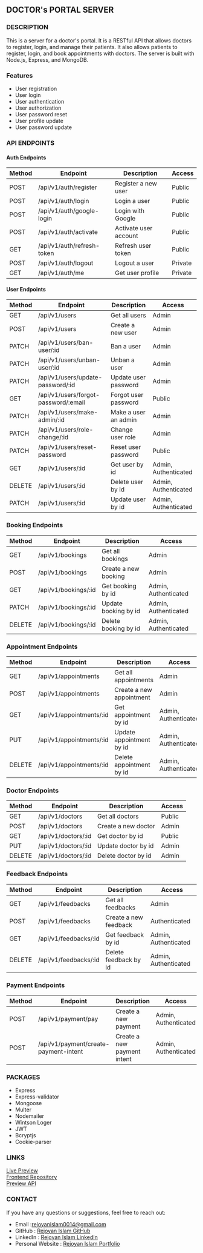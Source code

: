 ## DOCTOR's PORTAL SERVER

### DESCRIPTION

This is a server for a doctor's portal. It is a RESTful API that allows doctors to register, login, and manage their patients. It also allows patients to register, login, and book appointments with doctors. The server is built with Node.js, Express, and MongoDB.

### Features

- User registration
- User login
- User authentication
- User authorization
- User password reset
- User profile update
- User password update

### API ENDPOINTS

#### Auth Endpoints

| Method | Endpoint                   | Description           | Access  |
| ------ | -------------------------- | --------------------- | ------- |
| POST   | /api/v1/auth/register      | Register a new user   | Public  |
| POST   | /api/v1/auth/login         | Login a user          | Public  |
| POST   | /api/v1/auth/google-login  | Login with Google     | Public  |
| POST   | /api/v1/auth/activate      | Activate user account | Public  |
| GET    | /api/v1/auth/refresh-token | Refresh user token    | Public  |
| POST   | /api/v1/auth/logout        | Logout a user         | Private |
| GET    | /api/v1/auth/me            | Get user profile      | Private |

#### User Endpoints

| Method | Endpoint                             | Description          | Access               |
| ------ | ------------------------------------ | -------------------- | -------------------- |
| GET    | /api/v1/users                        | Get all users        | Admin                |
| POST   | /api/v1/users                        | Create a new user    | Admin                |
| PATCH  | /api/v1/users/ban-user/:id           | Ban a user           | Admin                |
| PATCH  | /api/v1/users/unban-user/:id         | Unban a user         | Admin                |
| PATCH  | /api/v1/users/update-password/:id    | Update user password | Admin                |
| GET    | /api/v1/users/forgot-password/:email | Forgot user password | Public               |
| PATCH  | /api/v1/users/make-admin/:id         | Make a user an admin | Admin                |
| PATCH  | /api/v1/users/role-change/:id        | Change user role     | Admin                |
| PATCH  | /api/v1/users/reset-password         | Reset user password  | Public               |
| GET    | /api/v1/users/:id                    | Get user by id       | Admin, Authenticated |
| DELETE | /api/v1/users/:id                    | Delete user by id    | Admin, Authenticated |
| PATCH  | /api/v1/users/:id                    | Update user by id    | Admin, Authenticated |

### Booking Endpoints

| Method | Endpoint             | Description          | Access               |
| ------ | -------------------- | -------------------- | -------------------- |
| GET    | /api/v1/bookings     | Get all bookings     | Admin                |
| POST   | /api/v1/bookings     | Create a new booking | Admin                |
| GET    | /api/v1/bookings/:id | Get booking by id    | Admin, Authenticated |
| PATCH  | /api/v1/bookings/:id | Update booking by id | Admin, Authenticated |
| DELETE | /api/v1/bookings/:id | Delete booking by id | Admin, Authenticated |

### Appointment Endpoints

| Method | Endpoint                 | Description              | Access               |
| ------ | ------------------------ | ------------------------ | -------------------- |
| GET    | /api/v1/appointments     | Get all appointments     | Admin                |
| POST   | /api/v1/appointments     | Create a new appointment | Admin                |
| GET    | /api/v1/appointments/:id | Get appointment by id    | Admin, Authenticated |
| PUT    | /api/v1/appointments/:id | Update appointment by id | Admin, Authenticated |
| DELETE | /api/v1/appointments/:id | Delete appointment by id | Admin, Authenticated |

### Doctor Endpoints

| Method | Endpoint            | Description         | Access |
| ------ | ------------------- | ------------------- | ------ |
| GET    | /api/v1/doctors     | Get all doctors     | Public |
| POST   | /api/v1/doctors     | Create a new doctor | Admin  |
| GET    | /api/v1/doctors/:id | Get doctor by id    | Public |
| PUT    | /api/v1/doctors/:id | Update doctor by id | Admin  |
| DELETE | /api/v1/doctors/:id | Delete doctor by id | Admin  |

### Feedback Endpoints

| Method | Endpoint              | Description           | Access               |
| ------ | --------------------- | --------------------- | -------------------- |
| GET    | /api/v1/feedbacks     | Get all feedbacks     | Admin                |
| POST   | /api/v1/feedbacks     | Create a new feedback | Authenticated        |
| GET    | /api/v1/feedbacks/:id | Get feedback by id    | Admin, Authenticated |
| DELETE | /api/v1/feedbacks/:id | Delete feedback by id | Admin, Authenticated |

### Payment Endpoints

| Method | Endpoint                              | Description                 | Access               |
| ------ | ------------------------------------- | --------------------------- | -------------------- |
| POST   | /api/v1/payment/pay                   | Create a new payment        | Admin, Authenticated |
| POST   | /api/v1/payment/create-payment-intent | Create a new payment intent | Admin, Authenticated |

### PACKAGES

- Express
- Express-validator
- Mongoose
- Multer
- Nodemailer
- Wintson Loger
- JWT
- Bcryptjs
- Cookie-parser

### LINKS

<a href="https://doctors-portal-f127f.web.app">Live Preview</a> <br/>
<a href="https://github.com/md-rejoyan-islam/doctor-portal">Frontend Repository</a> <br/>
<a href="https://tinyurl.com/33yacxun">Preview API</a> <br/>

### CONTACT

If you have any questions or suggestions, feel free to reach out:

- Email :rejoyanislam0014@gmail.com
- GitHub : [Rejoyan Islam GitHub](https://github.com/md-rejoyan-islam)
- LinkedIn : [Rejoyan Islam LinkedIn](https://www.linkedin.com/in/md-rejoyan-islam/)
- Personal Website : [Rejoyan Islam Portfolio](https://md-rejoyan-islam.github.io/)
